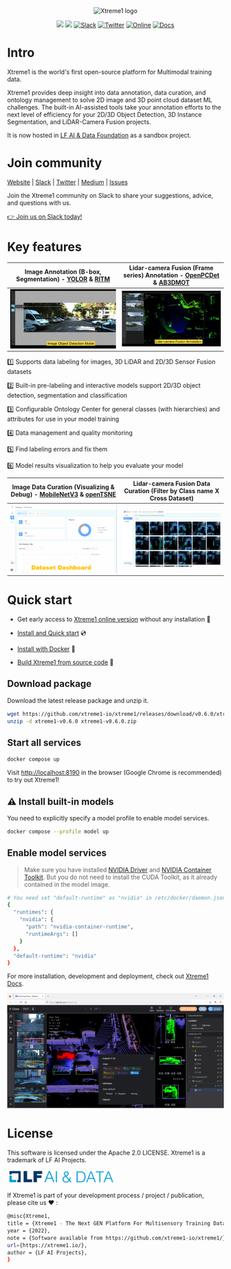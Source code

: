 <div align="center">
<img width="386" alt="Xtreme1 logo" src="https://user-images.githubusercontent.com/84139543/190300943-98da7d5c-bd67-4074-a94f-b7405d29fb90.png">

![](https://img.shields.io/badge/Release-v0.6.0-green) 
![](https://img.shields.io/badge/License-Apache%202.0-blueviolet)
[![Slack](https://img.shields.io/badge/Join-Slack-orange.svg?logo=slack)](https://join.slack.com/t/xtreme1group/shared_invite/zt-1jhk36uzr-NpdpYXeQAEHN6rYJy5_6pg)
[![Twitter](https://img.shields.io/badge/Follow-Twitter-blue)](https://twitter.com/Xtreme1io)
[![Online](https://img.shields.io/badge/Xtreme1_Online-App-yellow)](https://app.basic.ai/#/login)
[![Docs](https://img.shields.io/badge/Docs-Stable-success.svg?style=flat&longCache=true)](http://docs.xtreme1.io/) 
</div>

# Intro #
Xtreme1 is the world's first open-source platform for Multimodal training data.

Xtreme1 provides deep insight into data annotation, data curation, and ontology management to solve 2D image and 3D point cloud dataset ML challenges.
The built-in AI-assisted tools take your annotation efforts to the next level of efficiency for your 2D/3D Object Detection, 3D Instance Segmentation, and LiDAR-Camera Fusion projects.

It is now hosted in [LF AI & Data Foundation](https://medium.com/multisensory-data-training/xtreme1-the-first-open-source-labeling-annotation-and-visualization-project-is-debuting-at-the-da1d157d1512) as a sandbox project.

# Join community #
[Website](https://xtreme1.io) | [Slack](https://join.slack.com/t/xtreme1group/shared_invite/zt-1jhk36uzr-NpdpYXeQAEHN6rYJy5_6pg) | [Twitter](https://twitter.com/Xtreme1io) |  [Medium](https://medium.com/multisensory-data-training) | [Issues](https://github.com/xtreme1-io/xtreme1/issues) 

Join the Xtreme1 community on Slack to share your suggestions, advice, and questions with us.

[👉 Join us on Slack today!](https://join.slack.com/t/xtreme1group/shared_invite/zt-1jhk36uzr-NpdpYXeQAEHN6rYJy5_6pg)

# Key features #

Image Annotation (B-box, Segmentation) - [YOLOR](https://github.com/WongKinYiu/yolor) & [RITM](https://github.com/saic-vul/ritm_interactive_segmentation) |  Lidar-camera Fusion (Frame series) Annotation - [OpenPCDet](https://github.com/open-mmlab/OpenPCDet) & [AB3DMOT](https://github.com/xinshuoweng/AB3DMOT)
:-------------------------:|:-------------------------:
![](/docs/images/image_ai.gif)  |  ![](/docs/images/3d_ai.gif)

 :one: Supports data labeling for images, 3D LiDAR and 2D/3D Sensor Fusion datasets
 
 :two: Built-in pre-labeling and interactive models support 2D/3D object detection, segmentation and classification
 
 :three: Configurable Ontology Center for general classes (with hierarchies) and attributes for use in your model training

 :four: Data management and quality monitoring
 
 :five: Find labeling errors and fix them

 :six: Model results visualization to help you evaluate your model

Image Data Curation (Visualizing & Debug)  - [MobileNetV3](https://github.com/xiaolai-sqlai/mobilenetv3) & [openTSNE](https://github.com/pavlin-policar/openTSNE)  |  Lidar-camera Fusion Data Curation (Filter by Class name X Cross Dataset)
:-------------------------:|:-------------------------:
![](/docs/images/2d_v.gif) |  <img src="/docs/images/dv.png" width="640"> 

# Quick start

* Get early access to [Xtreme1 online version](https://app.basic.ai/#/login/) without any installation :rocket:

* [Install and Quick start](https://docs.xtreme1.io/xtreme1-docs/get-started/quick-start) :cd:
* [Install with Docker](https://docs.xtreme1.io/xtreme1-docs/get-started/install-with-docker) 🐋
* [Build Xtreme1 from source code](https://docs.xtreme1.io/xtreme1-docs/get-started/install-from-source) :wrench:

## Download package
Download the latest release package and unzip it.

```bash
wget https://github.com/xtreme1-io/xtreme1/releases/download/v0.6.0/xtreme1-v0.6.0.zip
unzip -d xtreme1-v0.6.0 xtreme1-v0.6.0.zip
```

## Start all services

```bash
docker compose up
```

Visit [http://localhost:8190](http://localhost:8190) in the browser (Google Chrome is recommended) to try out Xtreme1!

## ⚠️ Install built-in models
You need to explicitly specify a model profile to enable model services.

```bash
docker compose --profile model up
```

## Enable model services

> Make sure you have installed [NVIDIA Driver](https://docs.nvidia.com/datacenter/tesla/tesla-installation-notes/index.html) and [NVIDIA Container Toolkit](https://docs.nvidia.com/datacenter/cloud-native/container-toolkit/install-guide.html#docker). But you do not need to install the CUDA Toolkit, as it already contained in the model image.

```bash
# You need set "default-runtime" as "nvidia" in /etc/docker/daemon.json and restart docker to enable NVIDIA Container Toolkit
{
  "runtimes": {
    "nvidia": {
      "path": "nvidia-container-runtime",
      "runtimeArgs": []
    }
  },
  "default-runtime": "nvidia"
}
```

For more installation, development and deployment, check out [Xtreme1 Docs](docs.xtreme1.io/).

![](/docs/images/3d_annotation2.png) 

# License #
This software is licensed under the Apache 2.0 LICENSE. Xtreme1 is a trademark of LF AI Projects.

<img src="/docs/images/LFAI_DATA_horizontal-color.png" width="250">

If Xtreme1 is part of your development process / project / publication, please cite us ❤️ :
```bash
@misc{Xtreme1,
title = {Xtreme1 - The Next GEN Platform For Multisensory Training Data},
year = {2022},
note = {Software available from https://github.com/xtreme1-io/xtreme1/},
url={https://xtreme1.io/},
author = {LF AI Projects},
}
```
